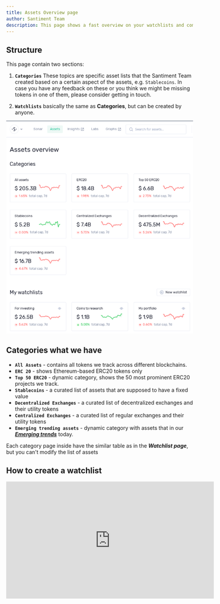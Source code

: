 ```yaml
---
title: Assets Overview page
author: Santiment Team
description: This page shows a fast overview on your watchlists and common categories
---
```


## Structure

This page contain two sections:

1. **`Categories`**
   These topics are specific asset lists that the
   Santiment Team created based on a certain aspect of the assets, e.g.
   `Stablecoins`. In case you have any feedback on these or you think we
   might be missing tokens in one of them, please consider getting in
   touch.

2. **`Watchlists`** basically the same as **Categories**, but can be created by
   anyone.

![](assets.png)

## Categories what we have

- **`All Assets`** - contains all tokens we track across different blockchains.
- **`ERC 20`** - shows Ethereum-based ERC20 tokens only
- **`Top 50 ERC20`** - dynamic category, shows the 50 most prominent ERC20 projects
  we track.
- **`Stablecoins`** - a curated list of assets that are supposed to
  have a fixed value
- **`Decentralized Exchanges`** - a curated list of decentralized
  exchanges and their utility tokens
- **`Centralized Exchanges`** - a curated list of regular exchanges
  and their utility tokens
- **`Emerging trending assets`** - dynamic category with assets that in our [**_Emerging trends_**](/sanbase/emerging-trends-page) today.

Each category page inside have the similar table as in the **_Watchlist page_**, but you can't modify the list of assets

## How to create a watchlist

<iframe width="560" height="315" src="https://www.youtube.com/embed/yzo1gxoTFsk" frameborder="0" allow="accelerometer; autoplay; encrypted-media; gyroscope; picture-in-picture" allowfullscreen></iframe>
